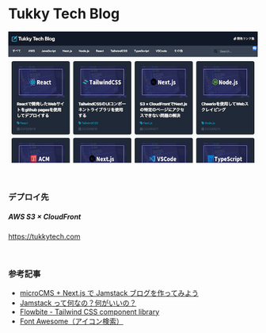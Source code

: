 # Tukky Tech Blog

![tukkytechサイトの画像](public/tukkytech-top.png)

<br/>

### デプロイ先

##### AWS S3 × CloudFront

https://tukkytech.com

<br/>

### 参考記事

-   [microCMS + Next.js で Jamstack ブログを作ってみよう](https://blog.microcms.io/microcms-next-jamstack-blog/)
-   [Jamstack って何なの？何がいいの？](https://qiita.com/ozaki25/items/4075d03278d1fb51cc37)
-   [Flowbite - Tailwind CSS component library](https://flowbite.com/docs/getting-started/introduction/)
-   [Font Awesome（アイコン検索）](https://fontawesome.com/icons)

